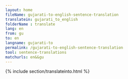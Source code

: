 ```yaml
---
layout: home
fileName: gujarati-to-english-sentence-translation
translatein: gujarati_to_english
folderName : translate
lang: en
from: gu
to: en
langname: gujarati-to
permalink: /gujarati-to-english-sentence-translation
tool: sentence-translations
matchurls: en&&gu
---
```

{% include section/translateinto.html %}
